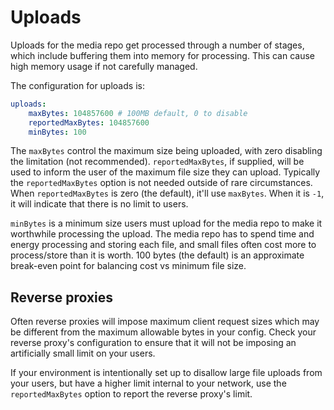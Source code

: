 # Uploads

Uploads for the media repo get processed through a number of stages, which include buffering
them into memory for processing. This can cause high memory usage if not carefully managed.

The configuration for uploads is:

```yaml
uploads:
    maxBytes: 104857600 # 100MB default, 0 to disable
    reportedMaxBytes: 104857600
    minBytes: 100
```

The `maxBytes` control the maximum size being uploaded, with zero disabling the limitation (not
recommended). `reportedMaxBytes`, if supplied, will be used to inform the user of the maximum file
size they can upload. Typically the `reportedMaxBytes` option is not needed outside of rare
circumstances. When `reportedMaxBytes` is zero (the default), it'll use `maxBytes`. When it is `-1`,
it will indicate that there is no limit to users.

`minBytes` is a minimum size users must upload for the media repo to make it worthwhile processing
the upload. The media repo has to spend time and energy processing and storing each file, and small
files often cost more to process/store than it is worth. 100 bytes (the default) is an approximate
break-even point for balancing cost vs minimum file size.

## Reverse proxies

Often reverse proxies will impose maximum client request sizes which may be different from the maximum
allowable bytes in your config. Check your reverse proxy's configuration to ensure that it will not
be imposing an artificially small limit on your users.

If your environment is intentionally set up to disallow large file uploads from your users, but have
a higher limit internal to your network, use the `reportedMaxBytes` option to report the reverse
proxy's limit.
